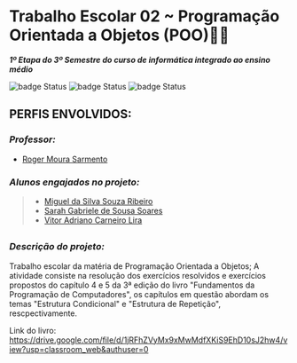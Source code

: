 # **Trabalho Escolar 02 ~ Programação Orientada a Objetos (POO)🐻🍯** 
***1º Etapa do 3º Semestre do curso de informática integrado ao ensino médio***

 ![badge Status](https://img.shields.io/badge/Status-Concluído-hsl) ![badge Status](https://img.shields.io/badge/Linguaguem:-Java-hs1) ![badge Status](https://img.shields.io/badge/Ferramentas-Eclipse_&_Netbeans-hs1)
##
## PERFIS ENVOLVIDOS:
### *Professor:*
- [Roger Moura Sarmento](https://github.com/rogermsarmento)
### *Alunos engajados no projeto:* 
> * [Miguel da Silva Souza Ribeiro](https://github.com/Miguelito0o)
> * [Sarah Gabriele de Sousa Soares](https://github.com/souusagabi)
> * [Vitor Adriano Carneiro Lira](https://github.com/VitorLira1)
##
### *Descrição do projeto:*
Trabalho escolar da matéria de Programação Orientada a Objetos; 
A atividade consiste na resolução dos exercícios resolvidos e exercícios propostos do capítulo 4 e 5 da 3ª edição do livro "Fundamentos da Programação de Computadores", os capítulos em questão abordam os temas "Estrutura Condicional" e "Estrutura de Repetição", rescpectivamente. 

Link do livro: https://drive.google.com/file/d/1jRFhZVyMx9xMwMdfXKiS9EhD10sJ2hw4/view?usp=classroom_web&authuser=0
